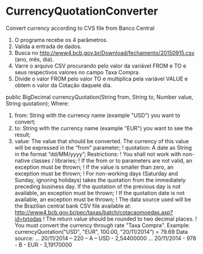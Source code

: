 # CurrencyQuotationConverter
Convert currency according to CVS file from Banco Central

1. O programa recebe os 4 parâmetros.
2. Valida a entrada de dados.
3. Busca no http://www4.bcb.gov.br/Download/fechamento/20150915.csv (ano, mês, dia).
4. Varre o arquivo CSV procurando pelo valor da variável FROM e TO e seus respectivos valores no campo Taxa Compra.
5. Divide o valor FROM pelo valor TO e multiplica pela variável VALUE e obtem o valor da Cotação daquele dia.

public BigDecimal currencyQuotation(String from, String to, Number value, String quotation);
Where:
1. from: String with the currency name (example "USD") you want to convert;
2. to: String with the currency name (example "EUR") you want to see the result;
3. value: The value that should be converted. The currency of this value will be expressed in the
“from” parameter;
! quotation: A date as String in the format “dd/MM/yyyy”;
Restrictions:
! You shall not work with non-native classes / libraries;
! If the from or to parameters are not valid, an exception must be thrown;
! If the value is smaller than zero, an exception must be thrown;
! For non-working days (Saturday and Sunday, ignoring holidays) takes the quotation from the
immediately preceding business day. If the quotation of the previous day is not available, an
exception must be thrown;
! If the quotation date is not available, an exception must be thrown;
! The data source used will be the Brazilian central bank CSV file available at:
http://www4.bcb.gov.br/pec/taxas/batch/cotacaomoedas.asp?id=txtodas
! The return value should be rounded to two decimal places.
! You must convert the currency through rate "Taxa Compra".
Example:
currencyQuotation("USD", "EUR", 100.00, "20/11/2014") = 79.69
Data source:
…
20/11/2014 – 220 – A – USD - 2,54400000
…
20/11/2014 - 978 - B - EUR - 3,19170000
